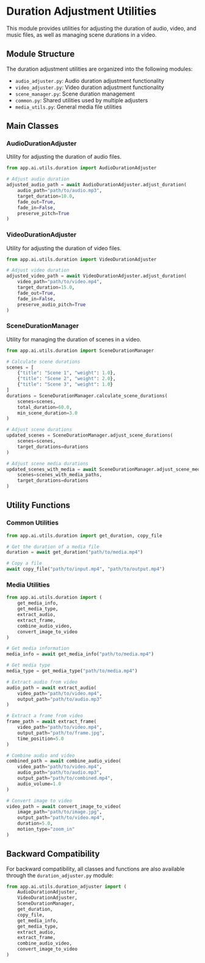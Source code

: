 # Duration Adjustment Utilities

This module provides utilities for adjusting the duration of audio, video, and music files, as well as managing scene durations in a video.

## Module Structure

The duration adjustment utilities are organized into the following modules:

- `audio_adjuster.py`: Audio duration adjustment functionality
- `video_adjuster.py`: Video duration adjustment functionality
- `scene_manager.py`: Scene duration management
- `common.py`: Shared utilities used by multiple adjusters
- `media_utils.py`: General media file utilities

## Main Classes

### AudioDurationAdjuster

Utility for adjusting the duration of audio files.

```python
from app.ai.utils.duration import AudioDurationAdjuster

# Adjust audio duration
adjusted_audio_path = await AudioDurationAdjuster.adjust_duration(
    audio_path="path/to/audio.mp3",
    target_duration=10.0,
    fade_out=True,
    fade_in=False,
    preserve_pitch=True
)
```

### VideoDurationAdjuster

Utility for adjusting the duration of video files.

```python
from app.ai.utils.duration import VideoDurationAdjuster

# Adjust video duration
adjusted_video_path = await VideoDurationAdjuster.adjust_duration(
    video_path="path/to/video.mp4",
    target_duration=15.0,
    fade_out=True,
    fade_in=False,
    preserve_audio_pitch=True
)
```

### SceneDurationManager

Utility for managing the duration of scenes in a video.

```python
from app.ai.utils.duration import SceneDurationManager

# Calculate scene durations
scenes = [
    {"title": "Scene 1", "weight": 1.0},
    {"title": "Scene 2", "weight": 2.0},
    {"title": "Scene 3", "weight": 1.0}
]
durations = SceneDurationManager.calculate_scene_durations(
    scenes=scenes,
    total_duration=60.0,
    min_scene_duration=3.0
)

# Adjust scene durations
updated_scenes = SceneDurationManager.adjust_scene_durations(
    scenes=scenes,
    target_durations=durations
)

# Adjust scene media durations
updated_scenes_with_media = await SceneDurationManager.adjust_scene_media_durations(
    scenes=scenes_with_media_paths,
    target_durations=durations
)
```

## Utility Functions

### Common Utilities

```python
from app.ai.utils.duration import get_duration, copy_file

# Get the duration of a media file
duration = await get_duration("path/to/media.mp4")

# Copy a file
await copy_file("path/to/input.mp4", "path/to/output.mp4")
```

### Media Utilities

```python
from app.ai.utils.duration import (
    get_media_info,
    get_media_type,
    extract_audio,
    extract_frame,
    combine_audio_video,
    convert_image_to_video
)

# Get media information
media_info = await get_media_info("path/to/media.mp4")

# Get media type
media_type = get_media_type("path/to/media.mp4")

# Extract audio from video
audio_path = await extract_audio(
    video_path="path/to/video.mp4",
    output_path="path/to/audio.mp3"
)

# Extract a frame from video
frame_path = await extract_frame(
    video_path="path/to/video.mp4",
    output_path="path/to/frame.jpg",
    time_position=5.0
)

# Combine audio and video
combined_path = await combine_audio_video(
    video_path="path/to/video.mp4",
    audio_path="path/to/audio.mp3",
    output_path="path/to/combined.mp4",
    audio_volume=1.0
)

# Convert image to video
video_path = await convert_image_to_video(
    image_path="path/to/image.jpg",
    output_path="path/to/video.mp4",
    duration=5.0,
    motion_type="zoom_in"
)
```

## Backward Compatibility

For backward compatibility, all classes and functions are also available through the `duration_adjuster.py` module:

```python
from app.ai.utils.duration_adjuster import (
    AudioDurationAdjuster,
    VideoDurationAdjuster,
    SceneDurationManager,
    get_duration,
    copy_file,
    get_media_info,
    get_media_type,
    extract_audio,
    extract_frame,
    combine_audio_video,
    convert_image_to_video
)
